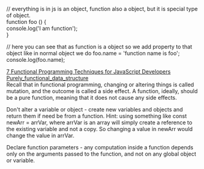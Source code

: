 // everything is in js is an object, function also a object, but it is special type of object.  
function foo () {  
        console.log('I am function');  
}  

// here you can see that as function is a object so we add property to that object like in normal object we do
foo.name = 'function name is foo';  
console.log(foo.name);   


[7 Functional Programming Techniques for JavaScript Developers](https://www.syncfusion.com/blogs/post/7-functional-programming-techniques-for-javascript-developers.aspx)  
[Purely_functional_data_structure](https://en.wikipedia.org/wiki/Purely_functional_data_structure)  
Recall that in functional programming, changing or altering things is called mutation, and the outcome is called a side effect. A function, ideally, should be a pure function, meaning that it does not cause any side effects.






Don't alter a variable or object - create new variables and objects and return them if need be from a function. Hint: using something like const newArr = arrVar, where arrVar is an array will simply create a reference to the existing variable and not a copy. So changing a value in newArr would change the value in arrVar.

Declare function parameters - any computation inside a function depends only on the arguments passed to the function, and not on any global object or variable.
